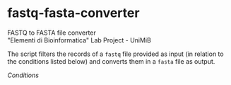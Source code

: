 # fastq-fasta-converter
FASTQ to FASTA file converter\
"Elementi di Bioinformatica" Lab Project - UniMiB

The script filters the records of a `fastq` file provided as input (in relation to the conditions listed below) and converts them in a `fasta` file as output.

*Conditions*
